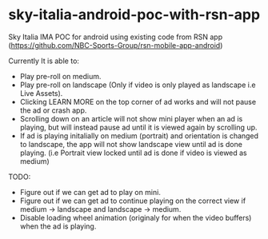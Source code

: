 # sky-italia-android-poc-with-rsn-app
Sky Italia IMA POC for android using existing code from RSN app (https://github.com/NBC-Sports-Group/rsn-mobile-app-android)

Currently It is able to:
- Play pre-roll on medium.
- Play pre-roll on landscape (Only if video is only played as landscape i.e Live Assets).
- Clicking LEARN MORE on the top corner of ad works and will not pause the ad or crash app.
- Scrolling down on an article will not show mini player when an ad is playing, but will instead pause ad until it is viewed again by scrolling up.
- If ad is playing initalially on medium (portrait) and orientation is changed to landscape, the app will not show landscape view until ad is done playing. (i.e Portrait view locked until ad is done if video is viewed as medium)


TODO:
- Figure out if we can get ad to play on mini.
- Figure out if we can get ad to continue playing on the correct view if medium -> landscape and landscape -> medium.
- Disable loading wheel animation (originaly for when the video buffers) when the ad is playing.

